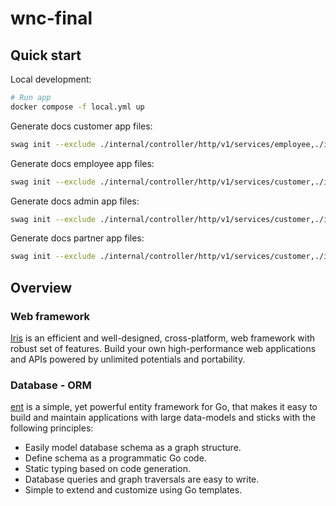# wnc-final

## Quick start
Local development:
```sh
# Run app
docker compose -f local.yml up
```

Generate docs customer app files:
```sh
swag init --exclude ./internal/controller/http/v1/services/employee,./internal/controller/http/v1/services/admin,./internal/controller/http/v1/services/partner -o ./docs/v2/customer/ --instanceName customer
```
Generate docs employee app files:
```sh
swag init --exclude ./internal/controller/http/v1/services/customer,./internal/controller/http/v1/services/admin,./internal/controller/http/v1/services/partner -o ./docs/v2/employee/ --instanceName employee
```
Generate docs admin app files:
```sh
swag init --exclude ./internal/controller/http/v1/services/customer,./internal/controller/http/v1/services/employee,./internal/controller/http/v1/services/partner -o ./docs/v2/admin/ --instanceName admin
```
Generate docs partner app files:
```sh
swag init --exclude ./internal/controller/http/v1/services/customer,./internal/controller/http/v1/services/employee,./internal/controller/http/v1/services/admin -o ./docs/v2/partner/ --instanceName partner
```

## Overview

### Web framework
[Iris](https://www.iris-go.com/) is an efficient and well-designed, cross-platform, web framework with robust set of features. Build your own high-performance web applications and APIs powered by unlimited potentials and portability.

### Database - ORM
[ent](https://entgo.io/docs/getting-started/) is a simple, yet powerful entity framework for Go, that makes it easy to build and maintain applications with large data-models and sticks with the following principles:

-   Easily model database schema as a graph structure.
-   Define schema as a programmatic Go code.
-   Static typing based on code generation.
-   Database queries and graph traversals are easy to write.
-   Simple to extend and customize using Go templates.

